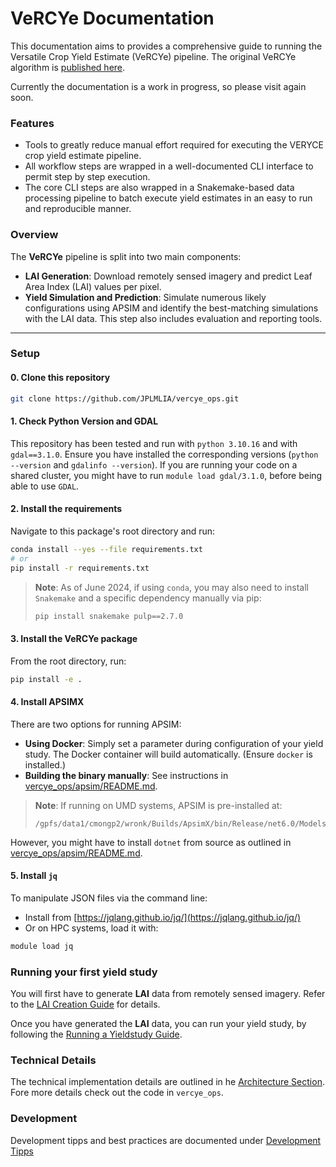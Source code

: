 # VeRCYe Documentation

This documentation aims to provides a comprehensive guide to running the Versatile Crop Yield Estimate (VeRCYe) pipeline. The original VeRCYe algorithm is [published here](https://doi.org/10.1007/s13593-024-00974-4).

Currently the documentation is a work in progress, so please visit again soon.

### Features
* Tools to greatly reduce manual effort required for executing the VERYCE crop yield estimate pipeline.
* All workflow steps are wrapped in a well-documented CLI interface to permit step by step execution.
* The core CLI steps are also wrapped in a Snakemake-based data processing pipeline to batch execute yield estimates in an easy to run and reproducible manner.


### Overview

The **VeRCYe** pipeline is split into two main components:

- **LAI Generation**: Download remotely sensed imagery and predict Leaf Area Index (LAI) values per pixel.
- **Yield Simulation and Prediction**: Simulate numerous likely configurations using APSIM and identify the best-matching simulations with the LAI data. This step also includes evaluation and reporting tools.

---

### Setup

#### 0. Clone this repository

```bash
git clone https://github.com/JPLMLIA/vercye_ops.git
```

#### 1. Check Python Version and GDAL

This repository has been tested and run with `python 3.10.16` and with `gdal==3.1.0`. Ensure you have installed the corresponding versions (`python --version` and `gdalinfo --version`).
If you are running your code on a shared cluster, you might have to run `module load gdal/3.1.0`, before being able to use `GDAL`.

#### 2. Install the requirements

Navigate to this package's root directory and run:

```bash
conda install --yes --file requirements.txt
# or
pip install -r requirements.txt
```

> **Note**: As of June 2024, if using `conda`, you may also need to install `Snakemake` and a specific dependency manually via pip:
>
> ```bash
> pip install snakemake pulp==2.7.0
> ```

#### 3. Install the VeRCYe package

From the root directory, run:

```bash
pip install -e .
```

#### 4. Install APSIMX

There are two options for running APSIM:

- **Using Docker**: Simply set a parameter during configuration of your yield study. The Docker container will build automatically. (Ensure `docker` is installed.)
- **Building the binary manually**: See instructions in [vercye_ops/apsim/README.md](vercye_ops/apsim/README.md).

> **Note**: If running on UMD systems, APSIM is pre-installed at:
>
> ```
> /gpfs/data1/cmongp2/wronk/Builds/ApsimX/bin/Release/net6.0/Models
> ```
However, you might have to install `dotnet` from source as outlined in [vercye_ops/apsim/README.md](vercye_ops/apsim/README.md). 

#### 5. Install `jq`

To manipulate JSON files via the command line:

- Install from [https://jqlang.github.io/jq/](https://jqlang.github.io/jq/)
- Or on HPC systems, load it with:

```bash
module load jq
```

### Running your first yield study
You will first have to generate **LAI** data from remotely sensed imagery. Refer to the [LAI Creation Guide](LAI/running.md) for details.

Once you have generated the **LAI** data, you can run your yield study, by following the [Running a Yieldstudy Guide](Vercye/running.md).


### Technical Details
The technical implementation details are outlined in he [Architecture Section](Vercye/architecture.md). Fore more details check out the code in `vercye_ops`.


### Development
Development tipps and best practices are documented under [Development Tipps](devtipps.md)